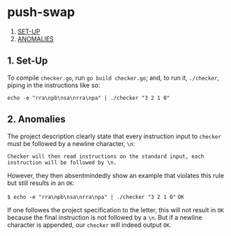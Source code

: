 # push-swap

1. [SET-UP](#1-set-up)
2. [ANOMALIES](#1-audit)

## 1. Set-Up

To compile `checker.go`, run `go build checker.go`; and, to run it, `./checker`, piping in the instructions like so:

`echo -e "rra\npb\nsa\nrra\npa" | ./checker "3 2 1 0"`

## 2. Anomalies

The project description clearly state that every instruction input to `checker` must be followed by a newline character, `\n`:

`Checker will then read instructions on the standard input, each instruction will be followed by \n.`

However, they then absentmindedly show an example that violates this rule but still results in an `OK`:

`$ echo -e "rra\npb\nsa\nrra\npa" | ./checker "3 2 1 0"`
`OK`

If one followes the project specification to the letter, this will not result in `OK` because the final instruction is not followed by a `\n`. But if a newline character is appended, our `checker` will indeed output `OK`.
